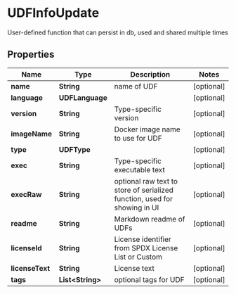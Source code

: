 

# UDFInfoUpdate

User-defined function that can persist in db, used and shared multiple times

## Properties

| Name | Type | Description | Notes |
|------------ | ------------- | ------------- | -------------|
|**name** | **String** | name of UDF |  [optional] |
|**language** | **UDFLanguage** |  |  [optional] |
|**version** | **String** | Type-specific version |  [optional] |
|**imageName** | **String** | Docker image name to use for UDF |  [optional] |
|**type** | **UDFType** |  |  [optional] |
|**exec** | **String** | Type-specific executable text |  [optional] |
|**execRaw** | **String** | optional raw text to store of serialized function, used for showing in UI |  [optional] |
|**readme** | **String** | Markdown readme of UDFs |  [optional] |
|**licenseId** | **String** | License identifier from SPDX License List or Custom |  [optional] |
|**licenseText** | **String** | License text |  [optional] |
|**tags** | **List&lt;String&gt;** | optional tags for UDF |  [optional] |



